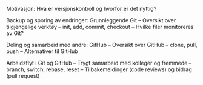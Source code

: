 Motivasjon: Hva er versjonskontroll og hvorfor er det nyttig?

Backup og sporing av endringer: Grunnleggende Git
– Oversikt over tilgjengelige verktøy
– init, add, commit, checkout
– Hvilke filer monitoreres av Git?

Deling og samarbeid med andre: GitHub
– Oversikt over GitHub
– clone, pull, push
– Alternativer til GitHub

Arbeidsflyt i Git og GitHub
– Trygt samarbeid med kolleger og fremmede
– branch, switch, rebase, reset
– Tilbakemeldinger (code reviews) og bidrag (pull request)
